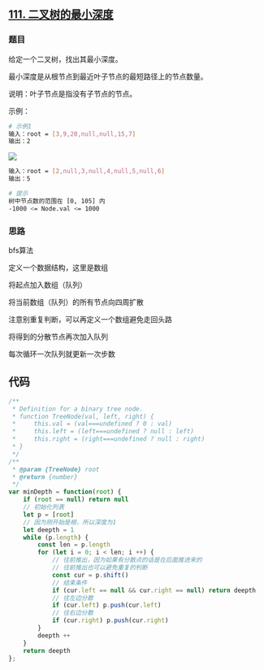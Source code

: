 ## [111. 二叉树的最小深度](https://leetcode-cn.com/problems/minimum-depth-of-binary-tree/)
### 题目
给定一个二叉树，找出其最小深度。

最小深度是从根节点到最近叶子节点的最短路径上的节点数量。

说明：叶子节点是指没有子节点的节点。

示例：
```sh
# 示例1
输入：root = [3,9,20,null,null,15,7]
输出：2
```
![](https://assets.leetcode.com/uploads/2020/10/12/ex_depth.jpg)
```sh
输入：root = [2,null,3,null,4,null,5,null,6]
输出：5

# 提示
树中节点数的范围在 [0, 105] 内
-1000 <= Node.val <= 1000
```
### 思路
bfs算法

定义一个数据结构，这里是数组

将起点加入数组（队列）

将当前数组（队列）的所有节点向四周扩散

注意别重复判断，可以再定义一个数组避免走回头路

将得到的分散节点再次加入队列

每次循环一次队列就更新一次步数
## 代码
```javascript
/**
 * Definition for a binary tree node.
 * function TreeNode(val, left, right) {
 *     this.val = (val===undefined ? 0 : val)
 *     this.left = (left===undefined ? null : left)
 *     this.right = (right===undefined ? null : right)
 * }
 */
/**
 * @param {TreeNode} root
 * @return {number}
 */
var minDepth = function(root) {
    if (root == null) return null
    // 初始化列表
    let p = [root]
    // 因为刚开始是根，所以深度为1
    let deepth = 1
    while (p.length) {
        const len = p.length
        for (let i = 0; i < len; i ++) {
            // 往前推出，因为如果有分散点的话是在后面推进来的
            // 往前推出也可以避免重复的判断
            const cur = p.shift()
            // 结束条件
            if (cur.left == null && cur.right == null) return deepth
            // 往左边分散
            if (cur.left) p.push(cur.left)
            // 往右边分散
            if (cur.right) p.push(cur.right)
        }
        deepth ++
    }
    return deepth
};
```


